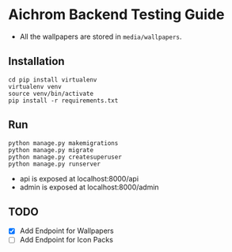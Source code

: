 # Aichrom Backend Testing Guide

- All the wallpapers are stored in `media/wallpapers`.

## Installation

```shell
cd pip install virtualenv
virtualenv venv
source venv/bin/activate
pip install -r requirements.txt
```

## Run

```shell
python manage.py makemigrations
python manage.py migrate
python manage.py createsuperuser
python manage.py runserver
```

- api is exposed at localhost:8000/api
- admin is exposed at localhost:8000/admin

## TODO

- [x] Add Endpoint for Wallpapers
- [ ] Add Endpoint for Icon Packs
